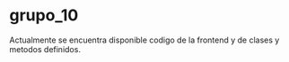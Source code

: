 # grupo_10

Actualmente se encuentra disponible codigo de la frontend y de clases y metodos definidos.
